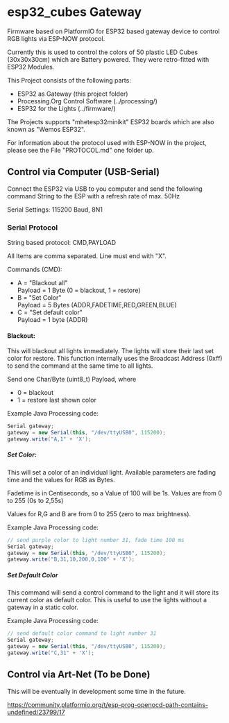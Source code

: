 # esp32_cubes Gateway

Firmware based on PlatformIO for ESP32 based gateway device to control RGB lights
via ESP-NOW protocol.

Currently this is used to control the colors of 50 plastic LED Cubes (30x30x30cm)
which are Battery powered. They were retro-fitted with ESP32 Modules.

This Project consists of the following parts:

 * ESP32 as Gateway (this project folder)
 * Processing.Org Control Software (../processing/)
 * ESP32 for the Lights (../firmware/) 
 
 
The Projects supports "mhetesp32minikit" ESP32 boards which are also known
as "Wemos ESP32".

For information about the protocol used with ESP-NOW in the project, please see the
File "PROTOCOL.md" one folder up.


## Control via Computer (USB-Serial)

Connect the ESP32 via USB to you computer and send the following command String
to the ESP with a refresh rate of max. 50Hz

Serial Settings: 115200 Baud, 8N1

### Serial Protocol

String based protocol: CMD,PAYLOAD

All Items are comma separated. Line must end with "X".

Commands (CMD):

  * A = "Blackout all"\
    Payload = 1 Byte (0 = blackout, 1 = restore)
  * B = "Set Color"\
    Payload = 5 Bytes (ADDR,FADETIME,RED,GREEN,BLUE)
  * C = "Set default color"\
    Payload = 1 byte (ADDR)
    

#### Blackout:

This will blackout all lights immediately. The lights will store their last set
color for restore. This function internally uses the Broadcast Address (0xff) to
send the command at the same time to all lights.

Send one Char/Byte (uint8_t) Payload, where

  * 0 = blackout
  * 1 = restore last shown color 
    
Example Java Processing code:
```java
Serial gateway;
gateway = new Serial(this, "/dev/ttyUSB0", 115200);
gateway.write("A,1" + 'X');
```
    
##### Set Color:

This will set a color of an individual light. Available parameters are fading
time and the values for RGB as Bytes.

Fadetime is in Centiseconds, so a Value of 100 will be 1s. Values are from
0 to 255 (0s to 2,55s)

Values for R,G and B are from 0 to 255 (zero to max brightness).
  
Example Java Processing code:
```java
// send purple color to light number 31, fade time 100 ms
Serial gateway;
gateway = new Serial(this, "/dev/ttyUSB0", 115200);
gateway.write("B,31,10,200,0,100" + 'X');
```    

##### Set Default Color

This command will send a control command to the light and it will store its current
color as default color. This is useful to use the lights without a gateway in a static
color.

Example Java Processing code:
```java
// send default color command to light number 31
Serial gateway;
gateway = new Serial(this, "/dev/ttyUSB0", 115200);
gateway.write("C,31" + 'X');
```    

## Control via Art-Net (To be Done)

This will be eventually in development some time in the future.


https://community.platformio.org/t/esp-prog-openocd-path-contains-undefined/23799/17


